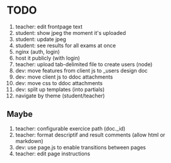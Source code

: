 # TODO

1. teacher: edit frontpage text
1. student: show jpeg the moment it's uploaded
1. student: update jpeg
1. student: see results for all exams at once
1. nginx (auth, login)
1. host it publicly (with login)
1. teacher: upload tab-delimited file to create users (node)
1. dev: move features from client js to _users design doc
1. dev: move client js to ddoc attachments
1. dev: move css to ddoc attachments
1. dev: split up templates (into partials)
1. navigate by theme (student/teacher)

## Maybe
1. teacher: configurable exercice path (doc._id)
1. teacher: format descriptif and result comments (allow html or markdown)
1. dev: use page.js to enable transitions between pages
1. teacher: edit page instructions

